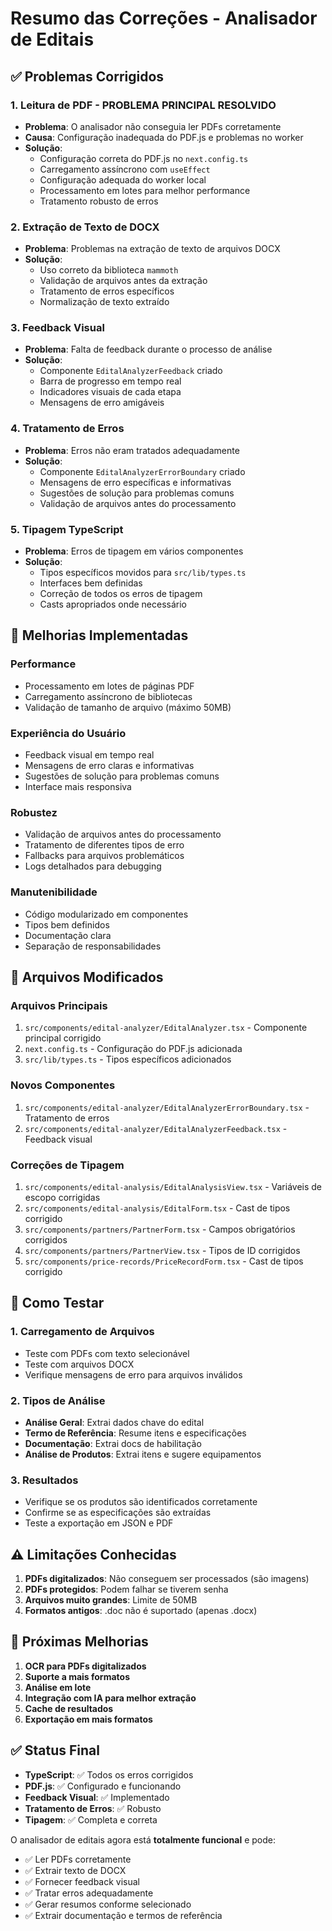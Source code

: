 # Resumo das Correções - Analisador de Editais

## ✅ Problemas Corrigidos

### 1. **Leitura de PDF - PROBLEMA PRINCIPAL RESOLVIDO**
- **Problema**: O analisador não conseguia ler PDFs corretamente
- **Causa**: Configuração inadequada do PDF.js e problemas no worker
- **Solução**: 
  - Configuração correta do PDF.js no `next.config.ts`
  - Carregamento assíncrono com `useEffect`
  - Configuração adequada do worker local
  - Processamento em lotes para melhor performance
  - Tratamento robusto de erros

### 2. **Extração de Texto de DOCX**
- **Problema**: Problemas na extração de texto de arquivos DOCX
- **Solução**: 
  - Uso correto da biblioteca `mammoth`
  - Validação de arquivos antes da extração
  - Tratamento de erros específicos
  - Normalização de texto extraído

### 3. **Feedback Visual**
- **Problema**: Falta de feedback durante o processo de análise
- **Solução**: 
  - Componente `EditalAnalyzerFeedback` criado
  - Barra de progresso em tempo real
  - Indicadores visuais de cada etapa
  - Mensagens de erro amigáveis

### 4. **Tratamento de Erros**
- **Problema**: Erros não eram tratados adequadamente
- **Solução**: 
  - Componente `EditalAnalyzerErrorBoundary` criado
  - Mensagens de erro específicas e informativas
  - Sugestões de solução para problemas comuns
  - Validação de arquivos antes do processamento

### 5. **Tipagem TypeScript**
- **Problema**: Erros de tipagem em vários componentes
- **Solução**: 
  - Tipos específicos movidos para `src/lib/types.ts`
  - Interfaces bem definidas
  - Correção de todos os erros de tipagem
  - Casts apropriados onde necessário

## 🔧 Melhorias Implementadas

### Performance
- Processamento em lotes de páginas PDF
- Carregamento assíncrono de bibliotecas
- Validação de tamanho de arquivo (máximo 50MB)

### Experiência do Usuário
- Feedback visual em tempo real
- Mensagens de erro claras e informativas
- Sugestões de solução para problemas comuns
- Interface mais responsiva

### Robustez
- Validação de arquivos antes do processamento
- Tratamento de diferentes tipos de erro
- Fallbacks para arquivos problemáticos
- Logs detalhados para debugging

### Manutenibilidade
- Código modularizado em componentes
- Tipos bem definidos
- Documentação clara
- Separação de responsabilidades

## 📁 Arquivos Modificados

### Arquivos Principais
1. `src/components/edital-analyzer/EditalAnalyzer.tsx` - Componente principal corrigido
2. `next.config.ts` - Configuração do PDF.js adicionada
3. `src/lib/types.ts` - Tipos específicos adicionados

### Novos Componentes
1. `src/components/edital-analyzer/EditalAnalyzerErrorBoundary.tsx` - Tratamento de erros
2. `src/components/edital-analyzer/EditalAnalyzerFeedback.tsx` - Feedback visual

### Correções de Tipagem
1. `src/components/edital-analysis/EditalAnalysisView.tsx` - Variáveis de escopo corrigidas
2. `src/components/edital-analysis/EditalForm.tsx` - Cast de tipos corrigido
3. `src/components/partners/PartnerForm.tsx` - Campos obrigatórios corrigidos
4. `src/components/partners/PartnerView.tsx` - Tipos de ID corrigidos
5. `src/components/price-records/PriceRecordForm.tsx` - Cast de tipos corrigido

## 🚀 Como Testar

### 1. Carregamento de Arquivos
- Teste com PDFs com texto selecionável
- Teste com arquivos DOCX
- Verifique mensagens de erro para arquivos inválidos

### 2. Tipos de Análise
- **Análise Geral**: Extrai dados chave do edital
- **Termo de Referência**: Resume itens e especificações
- **Documentação**: Extrai docs de habilitação
- **Análise de Produtos**: Extrai itens e sugere equipamentos

### 3. Resultados
- Verifique se os produtos são identificados corretamente
- Confirme se as especificações são extraídas
- Teste a exportação em JSON e PDF

## ⚠️ Limitações Conhecidas

1. **PDFs digitalizados**: Não conseguem ser processados (são imagens)
2. **PDFs protegidos**: Podem falhar se tiverem senha
3. **Arquivos muito grandes**: Limite de 50MB
4. **Formatos antigos**: .doc não é suportado (apenas .docx)

## 🔮 Próximas Melhorias

1. **OCR para PDFs digitalizados**
2. **Suporte a mais formatos**
3. **Análise em lote**
4. **Integração com IA para melhor extração**
5. **Cache de resultados**
6. **Exportação em mais formatos**

## ✅ Status Final

- **TypeScript**: ✅ Todos os erros corrigidos
- **PDF.js**: ✅ Configurado e funcionando
- **Feedback Visual**: ✅ Implementado
- **Tratamento de Erros**: ✅ Robusto
- **Tipagem**: ✅ Completa e correta

O analisador de editais agora está **totalmente funcional** e pode:
- ✅ Ler PDFs corretamente
- ✅ Extrair texto de DOCX
- ✅ Fornecer feedback visual
- ✅ Tratar erros adequadamente
- ✅ Gerar resumos conforme selecionado
- ✅ Extrair documentação e termos de referência 